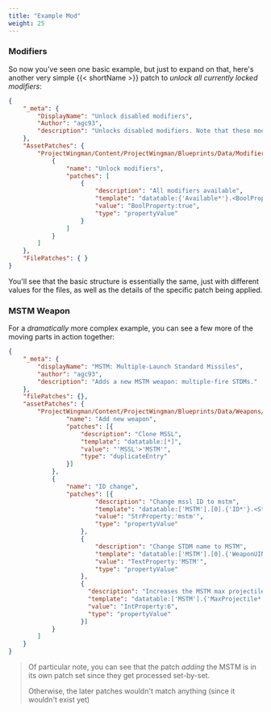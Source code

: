 ```yaml
---
title: "Example Mod"
weight: 25
---
```


### Modifiers

So now you've seen one basic example, but just to expand on that, here's another very simple {{< shortName >}} patch to _unlock all currently locked modifiers_:

```json
{
    "_meta": {
        "DisplayName": "Unlock disabled modifiers",
        "Author": "agc93",
        "description": "Unlocks disabled modifiers. Note that these modifiers don't actually work in-game."
    },
    "AssetPatches": {
        "ProjectWingman/Content/ProjectWingman/Blueprints/Data/Modifiers/DB_Modifiers.uexp": [
            {
                "name": "Unlock modifiers",
                "patches": [
                    {
                        "description": "All modifiers available",
                        "template": "datatable:{'Available*'}.<BoolProperty='false'>",
                        "value": "BoolProperty:true",
                        "type": "propertyValue"
                    }
                ]
            }
        ]
    },
    "FilePatches": { }
}
```

You'll see that the basic structure is essentially the same, just with different values for the files, as well as the details of the specific patch being applied.

### MSTM Weapon

For a _dramatically_ more complex example, you can see a few more of the moving parts in action together:

```json
{
    "_meta": {
        "displayName": "MSTM: Multiple-Launch Standard Missiles",
        "author": "agc93",
        "description": "Adds a new MSTM weapon: multiple-fire STDMs."
    },
    "filePatches": {},
    "assetPatches": {
        "ProjectWingman/Content/ProjectWingman/Blueprints/Data/Weapons/DWeaponDB.uexp": [{
                "name": "Add new weapon",
                "patches": [{
                    "description": "Clone MSSL",
                    "template": "datatable:[*]",
                    "value": "'MSSL'>'MSTM'",
                    "type": "duplicateEntry"
                }]
            },
            {
                "name": "ID change",
                "patches": [{
                        "description": "Change mssl ID to mstm",
                        "template": "datatable:['MSTM'].[0].{'ID*'}.<StrProperty>",
                        "value": "StrProperty:'mstm'",
                        "type": "propertyValue"
                    },
                    {
                        "description": "Change STDM name to MSTM",
                        "template": "datatable:['MSTM'].[0].{'WeaponUIName*'}.<TextProperty>",
                        "value": "TextProperty:'MSTM'",
                        "type": "propertyValue"
                    },
                    {
                      "description": "Increases the MSTM max projectiles to 6",
                      "template": "datatable:['MSTM'].{'MaxProjectile*'}.<IntProperty=2>",
                      "value": "IntProperty:6",
                      "type": "propertyValue"
                    }]
            }
        ]
    }
}
```

> Of particular note, you can see that the patch _adding_ the MSTM is in its own patch set since they get processed set-by-set.
> 
> Otherwise, the later patches wouldn't match anything (since it wouldn't exist yet)